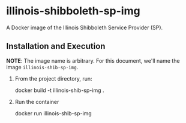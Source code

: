 # illinois-shibboleth-sp-img

A Docker image of the Illinois Shibboleth Service Provider (SP).

## Installation and Execution

**NOTE**: The image name is arbitrary. For this document, we'll name the image `illinois-shib-sp-img`.

1. From the project directory, run:

    docker build -t illinois-shib-sp-img .

1. Run the container

    docker run illinois-shib-sp-img

